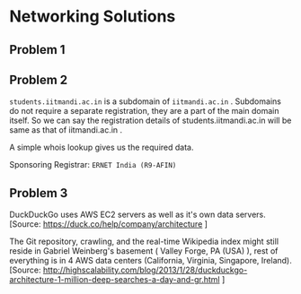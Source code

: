 # Networking Solutions

## Problem 1

## Problem 2

`students.iitmandi.ac.in` is a subdomain of `iitmandi.ac.in` . Subdomains do not require a separate registration, they are a part of the main domain itself. So we can say the registration details of students.iitmandi.ac.in will be same as that of iitmandi.ac.in .

A simple whois lookup gives us the required data.

Sponsoring Registrar: `ERNET India (R9-AFIN)`



## Problem 3

DuckDuckGo uses AWS EC2 servers as well as it's own data servers.
[Source: https://duck.co/help/company/architecture ]

The Git repository, crawling, and the real-time Wikipedia index might still reside in Gabriel Weinberg's basement ( Valley Forge, PA (USA) ), rest of everything is in 4 AWS data centers (California, Virginia, Singapore, Ireland). [Source: http://highscalability.com/blog/2013/1/28/duckduckgo-architecture-1-million-deep-searches-a-day-and-gr.html ]

